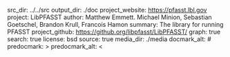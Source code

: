 src_dir: ../../src
output_dir: ./doc
project_website: https://pfasst.lbl.gov
project: LibPFASST
author:  Matthew Emmett. Michael Minion, Sebastian Goetschel, Brandon Krull, Francois Hamon
summary: The library for running PFASST
project_github: https://github.org/libpfasst/LibPFASST/
graph: true
search: true
license: bsd
source: true
media_dir: ./media
docmark_alt: #
predocmark: >
predocmark_alt: <

